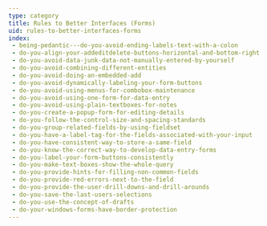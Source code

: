 ```yaml
---
type: category
title: Rules to Better Interfaces (Forms)
uid: rules-to-better-interfaces-forms
index:
 - being-pedantic---do-you-avoid-ending-labels-text-with-a-colon
 - do-you-align-your-addeditdelete-buttons-horizontal-and-bottom-right
 - do-you-avoid-data-junk-data-not-manually-entered-by-yourself
 - do-you-avoid-combining-different-entities
 - do-you-avoid-doing-an-embedded-add
 - do-you-avoid-dynamically-labeling-your-form-buttons
 - do-you-avoid-using-menus-for-combobox-maintenance
 - do-you-avoid-using-one-form-for-data-entry
 - do-you-avoid-using-plain-textboxes-for-notes
 - do-you-create-a-popup-form-for-editing-details
 - do-you-follow-the-control-size-and-spacing-standards
 - do-you-group-related-fields-by-using-fieldset
 - do-you-have-a-label-tag-for-the-fields-associated-with-your-input
 - do-you-have-consistent-way-to-store-a-same-field
 - do-you-know-the-correct-way-to-develop-data-entry-forms
 - do-you-label-your-form-buttons-consistently
 - do-you-make-text-boxes-show-the-whole-query
 - do-you-provide-hints-for-filling-non-common-fields
 - do-you-provide-red-errors-next-to-the-field
 - do-you-provide-the-user-drill-downs-and-drill-arounds
 - do-you-save-the-last-users-selections
 - do-you-use-the-concept-of-drafts
 - do-your-windows-forms-have-border-protection
---
```




